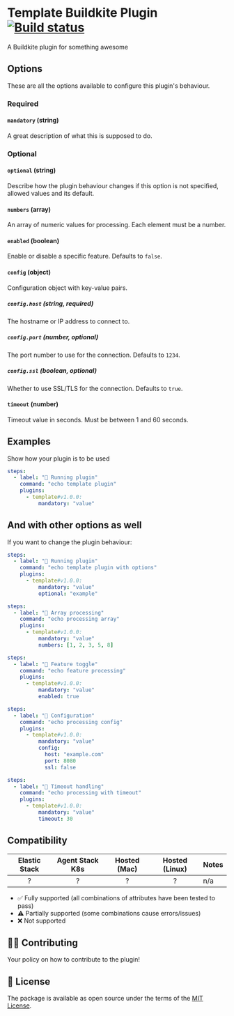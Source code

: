 # Template Buildkite Plugin [![Build status](https://badge.buildkite.com/d673030645c7f3e7e397affddd97cfe9f93a40547ed17b6dc5.svg)](https://buildkite.com/buildkite/plugins-template)

A Buildkite plugin for something awesome

## Options

These are all the options available to configure this plugin's behaviour.

### Required

#### `mandatory` (string)

A great description of what this is supposed to do.

### Optional

#### `optional` (string)

Describe how the plugin behaviour changes if this option is not specified, allowed values and its default.

#### `numbers` (array)

An array of numeric values for processing. Each element must be a number.

#### `enabled` (boolean)

Enable or disable a specific feature. Defaults to `false`.

#### `config` (object)

Configuration object with key-value pairs.

##### `config.host` (string, required)

The hostname or IP address to connect to.

##### `config.port` (number, optional)

The port number to use for the connection. Defaults to `1234`.

##### `config.ssl` (boolean, optional)

Whether to use SSL/TLS for the connection. Defaults to `true`.

#### `timeout` (number)

Timeout value in seconds. Must be between 1 and 60 seconds.

## Examples

Show how your plugin is to be used

```yaml
steps:
  - label: "🔨 Running plugin"
    command: "echo template plugin"
    plugins:
      - template#v1.0.0:
          mandatory: "value"
```

## And with other options as well

If you want to change the plugin behaviour:

```yaml
steps:
  - label: "🔨 Running plugin"
    command: "echo template plugin with options"
    plugins:
      - template#v1.0.0:
          mandatory: "value"
          optional: "example"
```

```yaml
steps:
  - label: "🔨 Array processing"
    command: "echo processing array"
    plugins:
      - template#v1.0.0:
          mandatory: "value"
          numbers: [1, 2, 3, 5, 8]
```

```yaml
steps:
  - label: "🔨 Feature toggle"
    command: "echo feature processing"
    plugins:
      - template#v1.0.0:
          mandatory: "value"
          enabled: true
```

```yaml
steps:
  - label: "🔨 Configuration"
    command: "echo processing config"
    plugins:
      - template#v1.0.0:
          mandatory: "value"
          config:
            host: "example.com"
            port: 8080
            ssl: false
```

```yaml
steps:
  - label: "🔨 Timeout handling"
    command: "echo processing with timeout"
    plugins:
      - template#v1.0.0:
          mandatory: "value"
          timeout: 30
```

## Compatibility

| Elastic Stack | Agent Stack K8s | Hosted (Mac) | Hosted (Linux) | Notes |
| :-----------: | :-------------: | :----: | :----: |:---- |
| ? | ? | ? | ? | n/a |

- ✅ Fully supported (all combinations of attributes have been tested to pass)
- ⚠️ Partially supported (some combinations cause errors/issues)
- ❌ Not supported

## 👩‍💻 Contributing

Your policy on how to contribute to the plugin!

## 📜 License

The package is available as open source under the terms of the [MIT License](https://opensource.org/licenses/MIT).
